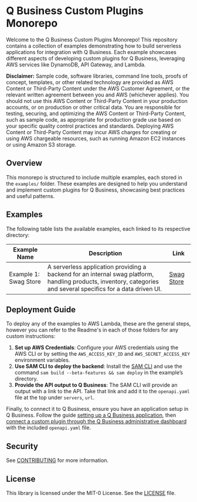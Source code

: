 # Q Business Custom Plugins Monorepo

Welcome to the Q Business Custom Plugins Monorepo! This repository contains a collection of examples demonstrating how
to build serverless applications for integration with Q Business. Each example showcases different aspects of developing
custom plugins for Q Business, leveraging AWS services like DynamoDB, API Gateway, and Lambda.

**Disclaimer:** Sample code, software libraries, command line tools, proofs of concept, templates,
or other related technology are provided as AWS Content or Third-Party Content under the AWS Customer Agreement,
or the relevant written agreement between you and AWS (whichever applies). You should not use this AWS Content or
Third-Party Content in your production accounts, or on production or other critical data. You are responsible for testing,
securing, and optimizing the AWS Content or Third-Party Content, such as sample code, as appropriate for production grade
use based on your specific quality control practices and standards. Deploying AWS Content or Third-Party Content may incur
AWS charges for creating or using AWS chargeable resources, such as running Amazon EC2 instances or using Amazon S3 storage.

## Overview

This monorepo is structured to include multiple examples, each stored in the `examples/` folder. These examples are designed to help you understand and implement custom plugins for Q Business, showcasing best practices and useful patterns.

## Examples

The following table lists the available examples, each linked to its respective directory:

| Example Name          | Description                                                                                                                                                       | Link                                |
| --------------------- | ----------------------------------------------------------------------------------------------------------------------------------------------------------------- | ----------------------------------- |
| Example 1: Swag Store | A serverless application providing a backend for an internal swag platform, handling products, inventory, categories and several specifics for a data driven UI.  | [Swag Store](./examples/swag_store) |

## Deployment Guide

To deploy any of the examples to AWS Lambda, these are the general steps, however you can refer to the Readme's in each of those folders for any custom instructions:

1. **Set up AWS Credentials**: Configure your AWS credentials using the AWS CLI or by setting the `AWS_ACCESS_KEY_ID` and `AWS_SECRET_ACCESS_KEY` environment variables.
2. **Use SAM CLI to deploy the backend**: Install the [SAM CLI](https://docs.aws.amazon.com/serverless-application-model/latest/developerguide/install-sam-cli.html) and use the command `sam build --beta-features && sam deploy` in the example’s directory.
3. **Provide the API output to Q Business**: The SAM CLI will provide an output with a link to the API. Take that link and add it to the `openapi.yaml` file at the top under `servers`, `url`.

Finally, to connect it to Q Business, ensure you have an application setup in Q Business. Follow the guide [setting up a Q Business application](https://docs.aws.amazon.com/amazonq/latest/qbusiness-ug/create-app.html), then [connect a custom plugin through the Q Business administrative dashboard](https://docs.aws.amazon.com/amazonq/latest/qbusiness-ug/custom-plugin.html) with the included `openapi.yaml` file.

## Security

See [CONTRIBUTING](CONTRIBUTING.md#security-issue-notifications) for more information.

## License

This library is licensed under the MIT-0 License. See the [LICENSE](LICENSE) file.
